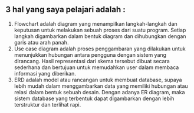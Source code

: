 ## 3 hal yang saya pelajari adalah :
1. Flowchart adalah diagram yang menampilkan langkah-langkah dan keputusan untuk melakukan sebuah proses dari suatu program. Setiap langkah digambarkan dalam bentuk diagram dan dihubungkan dengan garis atau arah panah.
2. Use case diagram adalah proses penggambaran yang dilakukan untuk menunjukkan hubungan antara pengguna dengan sistem yang dirancang. Hasil representasi dari skema tersebut dibuat secara sederhana dan bertujuan untuk memudahkan user dalam membaca informasi yang diberikan.
3. ERD adalah model atau rancangan untuk membuat database, supaya lebih mudah dalam menggambarkan data yang memiliki hubungan atau relasi dalam bentuk sebuah desain. Dengan adanya ER diagram, maka sistem database yang terbentuk dapat digambarkan dengan lebih terstruktur dan terlihat rapi.